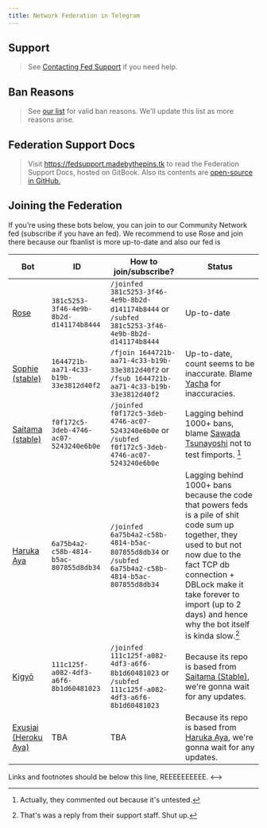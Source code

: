 ```yaml
---
title: Network Federation in Telegram
---
```


## Support

> See [Contacting Fed Support](support.md) if you need help.

## Ban Reasons

> See [our list](fedban-reasons.md) for valid ban reasons. We'll update this list as more reasons arise.

## Federation Support Docs

> Visit <https://fedsupport.madebythepins.tk> to read the Federation Support Docs, hosted on GitBook. Also its contents are [open-source in GitHub.](https://github.com/RetardedCasesOnTG/fedsupport-docs)

## Joining the Federation

If you're using these bots below, you can join to our Community Network fed (subscribe if you have an fed). We recommend to use Rose and join there because our fbanlist is more up-to-date and also our fed is

| Bot | ID | How to join/subscribe? | Status
| --- | --- | --- | --- |
| [Rose] | `381c5253-3f46-4e9b-8b2d-d141174b8444` | `/joinfed 381c5253-3f46-4e9b-8b2d-d141174b8444` or `/subfed 381c5253-3f46-4e9b-8b2d-d141174b8444` | Up-to-date |
| [Sophie (stable)] | `1644721b-aa71-4c33-b19b-33e3812d40f2` | `/fjoin 1644721b-aa71-4c33-b19b-33e3812d40f2` or `/fsub 1644721b-aa71-4c33-b19b-33e3812d40f2` | Up-to-date, count seems to be inaccurate. Blame [Yacha](https://t.me/MrYacha) for inaccuracies. |
| [Saitama (stable)] | `f0f172c5-3deb-4746-ac07-5243240e6b0e` | `/joinfed f0f172c5-3deb-4746-ac07-5243240e6b0e` or `/subfed f0f172c5-3deb-4746-ac07-5243240e6b0e` | Lagging behind 1000+ bans, blame [Sawada Tsunayoshi](https://t.me/Sawada) not to test fimports. [^2] |
| [Haruka Aya] | `6a75b4a2-c58b-4814-b5ac-807855d8db34` | `/joinfed 6a75b4a2-c58b-4814-b5ac-807855d8db34` or `/subfed 6a75b4a2-c58b-4814-b5ac-807855d8db34` | Lagging behind 1000+ bans because the code that powers feds is a pile of shit code sum up together, they used to but not now due to the fact TCP db connection + DBLock make it take forever to import (up to 2 days) and hence why the bot itself is kinda slow.[^1] |
| [Kigyō] | `111c125f-a082-4df3-a6f6-8b1d60481023` | `/joinfed 111c125f-a082-4df3-a6f6-8b1d60481023` or `/subfed 111c125f-a082-4df3-a6f6-8b1d60481023` | Because its repo is based from [Saitama (Stable)], we're gonna wait for any updates.
| [Exusiai (Heroku Aya)] | TBA | TBA | Because its repo is based from [Haruka Aya], we're gonna wait for any updates.

<!--> Links and footnotes  should be below this line, REEEEEEEEEE. <-->
[Rose]: https://t.me/MissRose_bot
[Sophie (stable)]: https://t.me/rSophieBot
[Saitama (stable)]: https://t.me/SaitamaRobot
[Haruka Aya]: https://t.me/HarukaAyaBot
[Kigyō]: https://t.me/kigyorobot
[Exusiai (Heroku Aya)]: https://t.me/TheRealExusiaiRobot
[^1]: That's was a reply from their support staff. Shut up.
[^2]: Actually, they commented out because it's untested.
